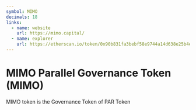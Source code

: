 ```yaml
---
symbol: MIMO
decimals: 18
links:
  - name: website
    url: https://mimo.capital/
  - name: explorer
    url: https://etherscan.io/token/0x90b831fa3bebf58e9744a14d638e25b4ee06f9bc
---
```


# MIMO Parallel Governance Token (MIMO)

MIMO token is the Governance Token of PAR Token
